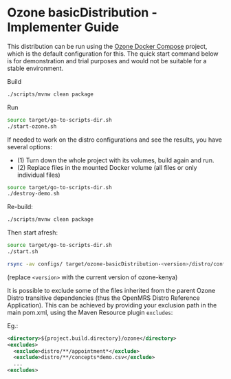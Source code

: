 #  Ozone basicDistribution - Implementer Guide

This distribution can be run using the [Ozone Docker Compose](https://github.com/ozone-his/ozone-docker-compose) project, which is the default configuration for this. The quick start command below is for demonstration and trial purposes and would not be suitable for a stable environment.


Build
```bash
./scripts/mvnw clean package
```

Run
```bash
source target/go-to-scripts-dir.sh
./start-ozone.sh
```


If needed to work on the distro configurations and see the results, you have several options:
- (1) Turn down the whole project with its volumes, build again and run.
- (2) Replace files in the mounted Docker volume (all files or only individual files)

```bash
source target/go-to-scripts-dir.sh
./destroy-demo.sh
```

Re-build:
```bash
./scripts/mvnw clean package
```

Then start afresh:
```bash
source target/go-to-scripts-dir.sh
./start.sh
```

```bash
rsync -av configs/ target/ozone-basicDistribution-<version>/distro/configs
```
(replace `<version>` with the current version of ozone-kenya)


It is possible to exclude some of the files inherited from the parent Ozone Distro transitive dependencies (thus the OpenMRS Distro Reference Application).
This can be achieved by providing your exclusion path in the main pom.xml, using the Maven Resource plugin `excludes`:

Eg.:
```xml
<directory>${project.build.directory}/ozone</directory>
<excludes>
  <exclude>distro/**/appointment*</exclude>
  <exclude>distro/**/concepts*demo.csv</exclude>
  ...
<excludes>
```
